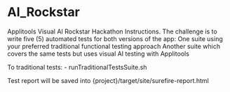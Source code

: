 # AI_Rockstar
Applitools Visual AI Rockstar Hackathon Instructions. The challenge is to write five (5) automated tests for both versions of the app:  One suite using your preferred traditional functional testing approach Another suite which covers the same tests but uses visual AI testing with Applitools

To traditional tests:
	- runTraditionalTestsSuite.sh
	
Test report will be saved into {project}/target/site/surefire-report.html
